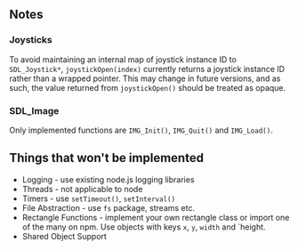 ## Notes

### Joysticks

To avoid maintaining an internal map of joystick instance ID to `SDL_Joystick*`, `joystickOpen(index)` currently returns a joystick instance ID rather than a wrapped pointer. This may change in future versions, and as such, the value returned from `joystickOpen()` should be treated as opaque.

### SDL_Image

Only implemented functions are `IMG_Init()`, `IMG_Quit()` and `IMG_Load()`.

## Things that won't be implemented
  
  - Logging - use existing node.js logging libraries
  - Threads - not applicable to node
  - Timers - use `setTimeout()`, `setInterval()`
  - File Abstraction - use `fs` package, streams etc.
  - Rectangle Functions - implement your own rectangle class or import one of the many on npm. Use objects with keys `x`, `y`, `width` and `height.
  - Shared Object Support
